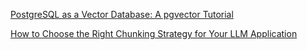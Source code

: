[PostgreSQL as a Vector Database: A pgvector Tutorial](https://www.timescale.com/blog/postgresql-as-a-vector-database-create-store-and-query-openai-embeddings-with-pgvector/)

[How to Choose the Right Chunking Strategy for Your LLM Application](https://www.mongodb.com/developer/products/atlas/choosing-chunking-strategy-rag/#rag---a-very-quick-refresher) 
